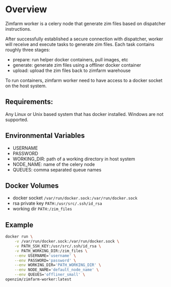 # Overview

Zimfarm worker is a celery node that generate zim files based on  dispatcher instructions.

After successfully established a secure connection with dispatcher, worker will receive and execute tasks to generate zim files. 
Each task contains roughly three stages:

- prepare: run helper docker containers, pull images, etc
- generate: generate zim files using a offliner docker container
- upload: upload the zim files back to zimfarm warehouse

To run containers, zimfarm worker need to have access to a docker socket on the host system.

## Requirements:

Any Linux or Unix based system that has docker installed. Windows are not supported.

## Environmental Variables

- USERNAME
- PASSWORD
- WORKING_DIR: path of a working directory in host system
- NODE_NAME: name of the celery node
- QUEUES: comma separated queue names

## Docker Volumes

- docker socket `/var/run/docker.sock:/var/run/docker.sock`
- rsa private key `PATH:/usr/src/.ssh/id_rsa`
- working dir `PATH:/zim_files`

## Example

```bash
docker run \
    -v /var/run/docker.sock:/var/run/docker.sock \
    -v PATH_SSH_KEY:/usr/src/.ssh/id_rsa \
    -v PATH_WORKING_DIR:/zim_files \
    --env USERNAME='username' \
    --env PASSWORD='password' \
    --env WORKING_DIR='PATH_WORKING_DIR' \
    --env NODE_NAME='default_node_name' \
    --env QUEUES='offliner_small' \
openzim/zimfarm-worker:latest
```
